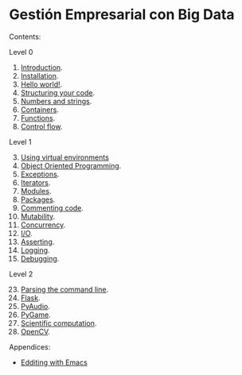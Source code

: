 # Gestión Empresarial con Big Data

Contents:

Level 0

1. [Introduction](00-intro.ipynb).
2. [Installation](01-installation.ipynb).
4. [Hello world!](03-hello_world.ipynb).
5. [Structuring your code](04-structuring_code.ipynb).
6. [Numbers and strings](05-numbers_and_strings.ipynb).
7. [Containers](06-containers.ipynb).
8. [Functions](07-functions.ipynb).
9. [Control flow](08-control_flow.ipynb).

Level 1

3. [Using virtual environments](02-virtual_environments.ipynb)
10. [Object Oriented Programming](09-OOP.ipynb).
11. [Exceptions](10-exceptions.ipynb).
12. [Iterators](11-iterators.ipynb).
14. [Modules](13-modules.ipynb).
15. [Packages](14-packages.ipynb).
16. [Commenting code](15-commenting_code.ipynb).
17. [Mutability](16-mutability.ipynb).
18. [Concurrency](17-concurrency.ipynb).
19. [I/O](18-IO.ipynb).
20. [Asserting](19-assertions.ipynb).
21. [Logging](20-logging.ipynb).
22. [Debugging](21-debugging.ipynb).

Level 2

23. [Parsing the command line](22-parsing_command_line.ipynb).
24. [Flask](23-flask.ipynb).
25. [PyAudio](24-pyaudio.ipynb).
26. [PyGame](25-pygame.ipynb).
27. [Scientific computation](26-scientific_computation.ipynb).
28. [OpenCV](27-OpenCV.ipynb).

Appendices:

* [Edditing with Emacs](A0-edditing_with_emacs.ipynb)
